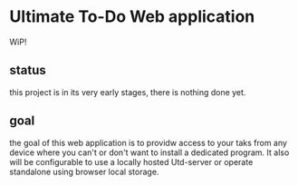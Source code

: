 # Ultimate To-Do Web application
WiP!

## status 
this project is in its very early stages, there is nothing done yet.

## goal
the goal of this web application is to providw access to your taks from any device where you can't or don't want to install a dedicated program. It also will be configurable to use a locally hosted Utd-server or operate standalone using browser local storage.

